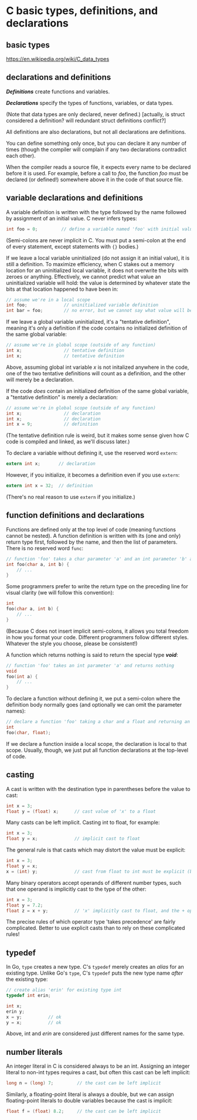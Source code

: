 # C basic types, definitions, and declarations

## basic types 

https://en.wikipedia.org/wiki/C_data_types


## declarations and definitions

***Definitions*** create functions and variables.

***Declarations*** specify the types of functions, variables, or data types.

(Note that data types are only declared, never defined.) [actually, is struct considered a definition? will redundant struct definitions conflict?]

All definitions are also declarations, but not all declarations are definitions.

You can define something only once, but you can declare it any number of times (though the compiler will complain if any two declarations contradict each other).

When the compiler reads a source file, it expects every name to be declared before it is used. For example, before a call to *foo*, the function *foo* must be declared (or defined!) somewhere above it in the code of that source file.

## variable declarations and definitions

A variable definition is written with the type followed by the name followed by assignment of an initial value. C never infers types:

```c
int foo = 0;         // define a variable named 'foo' with initial value 0
```

(Semi-colons are never implicit in C. You must put a semi-colon at the end of every statement, except statements with `{}` bodies.)

If we leave a local variable uninitialized (do not assign it an initial value), it is still a definition. To maximize efficiency, when C stakes out a memory location for an uninitialized local variable, it does not overwrite the bits with zeroes or anything. Effectively, we cannot predict what value an uninitialized variable will hold: the value is determined by whatever state the bits at that location happened to have been in:

```c
// assume we're in a local scope
int foo;              // uninitialized variable definition
int bar = foo;        // no error, but we cannot say what value will be assigned to 'bar'
```

If we leave a global variable uninitialized, it's a "tentative definition", meaning it's only a definition if the code contains no initialized definition of the same global variable:

```c
// assume we're in global scope (outside of any function)
int x;                // tentative definition
int x;                // tentative definition
```

Above, assuming global int variable *x* is not initalized anywhere in the code, one of the two tentative definitions will count as a definition, and the other will merely be a declaration.

If the code *does* contain an initialized definition of the same global variable, a "tentative definition" is merely a declaration:

```c
// assume we're in global scope (outside of any function)
int x;                // declaration
int x;                // declaration
int x = 9;            // definition
```

(The tentative definition rule is weird, but it makes some sense given how C code is compiled and linked, as we'll discuss later.)

To declare a variable without defining it, use the reserved word `extern`:

```c
extern int x;       // declaration
```

However, if you initialize, it becomes a definition even if you use `extern`:

```c
extern int x = 32;  // definition
```

(There's no real reason to use `extern` if you initialize.)

## function definitions and declarations

Functions are defined only at the top level of code (meaning functions cannot be nested). A function definition is written with its (one and only) return type first, followed by the name, and then the list of parameters. There is no reserved word `func`:

```c
// function 'foo' takes a char parameter 'a' and an int parameter 'b' and returns an int
int foo(char a, int b) {
    // ...
}
```

Some programmers prefer to write the return type on the preceding line for visual clarity (we will follow this convention):

```c
int
foo(char a, int b) {
    // ...
}
```

(Because C does not insert implicit semi-colons, it allows you total freedom in how you format your code. Different programmers follow different styles. Whatever the style you choose, please be consistent!)

A function which returns nothing is said to return the special type ***void***:

```c
// function 'foo' takes an int parameter 'a' and returns nothing
void
foo(int a) {
    // ...
}
```

To declare a function without defining it, we put a semi-colon where the definition body normally goes (and optionally we can omit the parameter names):

```c
// declare a function 'foo' taking a char and a float and returning an int
int
foo(char, float);
```

If we declare a function inside a local scope, the declaration is local to that scope. Usually, though, we just put all function declarations at the top-level of code.

## casting

A cast is written with the destination type in parentheses before the value to cast:

```c
int x = 3;
float y = (float) x;      // cast value of 'x' to a float
```

Many casts can be left implicit. Casting int to float, for example:

```c
int x = 3;
float y = x;              // implicit cast to float
```

The general rule is that casts which may distort the value must be explicit:

```c
int x = 3;
float y = x;
x = (int) y;              // cast from float to int must be explicit (because not all float values have an exact int equivalent)
```

Many binary operators accept operands of different number types, such that one operand is implicitly cast to the type of the other:

```c
int x = 3;
float y = 7.2;
float z = x + y;          // 'x' implicitly cast to float, and the + operation returns float
```

The precise rules of which operator type 'takes precedence' are fairly complicated. Better to use explicit casts than to rely on these complicated rules!

## typedef

In Go, `type` creates a new type. C's `typedef` merely creates an *alias* for an existing type. Unlike Go's `type`, C's `typedef` puts the new type name *after* the existing type:

```c
// create alias 'erin' for existing type int
typedef int erin;

int x;
erin y;
x = y;          // ok
y = x;          // ok
```

Above, int and *erin* are considered just different names for the same type.

## number literals

An integer literal in C is considered always to be an int. Assigning an integer literal to non-int types requires a cast, but often this cast can be left implicit:

```c
long n = (long) 7;         // the cast can be left implicit
```

Similarly, a floating-point literal is always a double, but we can assign floating-point literals to double variables because the cast is implicit:

```c
float f = (float) 8.2;     // the cast can be left implicit
```
